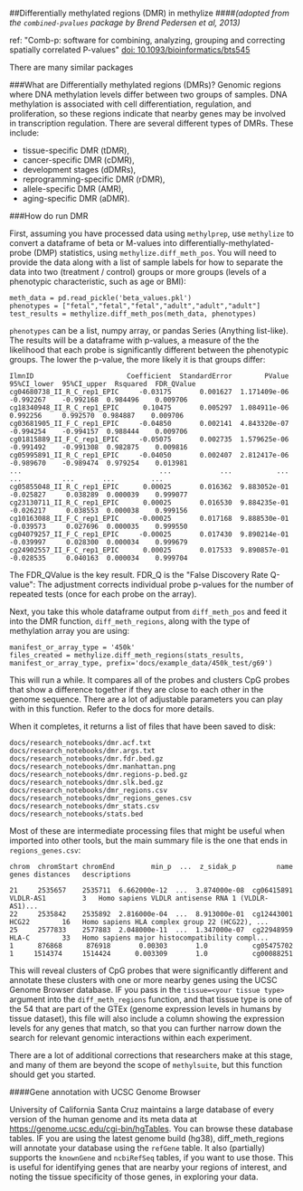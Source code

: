 ##Differentially methylated regions (DMR) in methylize
####*(adopted from the `combined-pvalues` package by Brend Pedersen et al, 2013)*

ref: "Comb-p: software for combining, analyzing, grouping and correcting spatially correlated P-values" [doi: 10.1093/bioinformatics/bts545](https://pubmed.ncbi.nlm.nih.gov/22954632/)

There are many similar packages

###What are Differentially methylated regions (DMRs)?
Genomic regions where DNA methylation levels differ between two groups of samples. DNA methylation is associated with cell differentiation, regulation, and proliferation, so these regions indicate that nearby genes may be involved in transcription regulation. There are several different types of DMRs. These include:

- tissue-specific DMR (tDMR),
- cancer-specific DMR (cDMR),
- development stages (dDMRs),
- reprogramming-specific DMR (rDMR),
- allele-specific DMR (AMR),
- aging-specific DMR (aDMR).

###How do run DMR

First, assuming you have processed data using `methylprep`, use `methylize` to convert a dataframe of beta or M-values into differentially-methylated-probe (DMP) statistics, using `methylize.diff_meth_pos`. You will need to provide the data along with a list of sample labels for how to separate the data into two (treatment / control) groups or more groups (levels of a phenotypic characteristic, such as age or BMI):

```
meth_data = pd.read_pickle('beta_values.pkl')
phenotypes = ["fetal","fetal","fetal","adult","adult","adult"]
test_results = methylize.diff_meth_pos(meth_data, phenotypes)
```

`phenotypes` can be a list, numpy array, or pandas Series (Anything list-like). The results will be a dataframe with p-values, a measure of the the likelihood that each probe is significantly different between the phenotypic groups. The lower the p-value, the more likely it is that groups differ:

```
IlmnID                       Coefficient  StandardError        PValue  95%CI_lower  95%CI_upper  Rsquared  FDR_QValue
cg04680738_II_R_C_rep1_EPIC     -0.03175       0.001627  1.171409e-06    -0.992267    -0.992168  0.984496    0.009706
cg18340948_II_R_C_rep1_EPIC      0.10475       0.005297  1.084911e-06     0.992256     0.992570  0.984887    0.009706
cg03681905_II_F_C_rep1_EPIC     -0.04850       0.002141  4.843320e-07    -0.994254    -0.994157  0.988444    0.009706
cg01815889_II_F_C_rep1_EPIC     -0.05075       0.002735  1.579625e-06    -0.991492    -0.991308  0.982875    0.009816
cg05995891_II_R_C_rep1_EPIC     -0.04050       0.002407  2.812417e-06    -0.989670    -0.989474  0.979254    0.013981
...                                  ...            ...           ...          ...          ...       ...         ...
cg05855048_II_R_C_rep1_EPIC      0.00025       0.016362  9.883052e-01    -0.025827     0.038289  0.000039    0.999077
cg23130711_II_R_C_rep1_EPIC      0.00025       0.016530  9.884235e-01    -0.026217     0.038553  0.000038    0.999156
cg10163088_II_F_C_rep1_EPIC     -0.00025       0.017168  9.888530e-01    -0.039573     0.027696  0.000035    0.999550
cg04079257_II_F_C_rep1_EPIC     -0.00025       0.017430  9.890214e-01    -0.039997     0.028300  0.000034    0.999679
cg24902557_II_F_C_rep1_EPIC      0.00025       0.017533  9.890857e-01    -0.028535     0.040163  0.000034    0.999704
```

The FDR_QValue is the key result. FDR_Q is the "False Discovery Rate Q-value": The adjustment corrects individual probe p-values for the number of repeated tests (once for each probe on the array).

Next, you take this whole dataframe output from `diff_meth_pos` and feed it into the DMR function, `diff_meth_regions`, along with the type of methylation array you are using:

```
manifest_or_array_type = '450k'
files_created = methylize.diff_meth_regions(stats_results, manifest_or_array_type, prefix='docs/example_data/450k_test/g69')
```

This will run a while. It compares all of the probes and clusters CpG probes that show a difference together if they
are close to each other in the genome sequence. There are a lot of adjustable parameters you can play with in
this function. Refer to the docs for more details.

When it completes, it returns a list of files that have been saved to disk:

```
docs/research_notebooks/dmr.acf.txt
docs/research_notebooks/dmr.args.txt
docs/research_notebooks/dmr.fdr.bed.gz
docs/research_notebooks/dmr.manhattan.png
docs/research_notebooks/dmr.regions-p.bed.gz
docs/research_notebooks/dmr.slk.bed.gz
docs/research_notebooks/dmr_regions.csv
docs/research_notebooks/dmr_regions_genes.csv
docs/research_notebooks/dmr_stats.csv
docs/research_notebooks/stats.bed
```

Most of these are intermediate processing files that might be useful when imported into other tools, but the
main summary file is the one that ends in `regions_genes.csv`:

```
chrom  chromStart chromEnd         min_p  ...  z_sidak_p          name      genes distances   descriptions

21     2535657    2535711  6.662000e-12  ...  3.874000e-08  cg06415891  VLDLR-AS1         3   Homo sapiens VLDLR antisense RNA 1 (VLDLR-AS1)...
22     2535842    2535892  2.816000e-04  ...  8.913000e-01  cg12443001      HCG22        16   Homo sapiens HLA complex group 22 (HCG22), ...
25     2577833    2577883  2.048000e-11  ...  1.347000e-07  cg22948959      HLA-C        33   Homo sapiens major histocompatibility compl...
1      876868      876918       0.00303       1.0           cg05475702
1     1514374     1514424      0.003309       1.0           cg00088251
```

This will reveal clusters of CpG probes that were significantly different and annotate these clusters with one or more
nearby genes using the UCSC Genome Browser database. IF you pass in the `tissue=<your tissue type>` argument into
the `diff_meth_regions` function, and that tissue type is one of the 54 that are part of the GTEx (genome expression levels in humans by tissue dataset), this file will also include a column showing the expression levels for any genes
that match, so that you can further narrow down the search for relevant genomic interactions within each experiment.

There are a lot of additional corrections that researchers make at this stage, and many of them are beyond the scope of `methylsuite`, but this function should get you started.

####Gene annotation with UCSC Genome Browser

University of California Santa Cruz maintains a large database of every version of the human genome and its meta data at https://genome.ucsc.edu/cgi-bin/hgTables. You can browse these database tables. IF you are using the latest genome build (hg38), diff_meth_regions will annotate your database using the `refGene` table. It also (partially) supports the `knownGene` and `ncbiRefSeq` tables, if you want to use those. This is useful for identifying genes that are
nearby your regions of interest, and noting the tissue specificity of those genes, in exploring your data.
